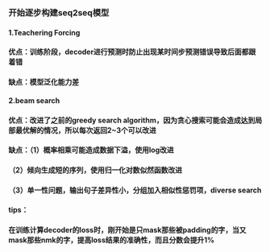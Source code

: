 ### 开始逐步构建seq2seq模型
#### 1.Teachering Forcing
#### 优点：训练阶段，decoder进行预测时防止出现某时间步预测错误导致后面都跟着错
#### 缺点：模型泛化能力差

#### 2.beam search
#### 优点：改进了之前的greedy search algorithm，因为贪心搜索可能会造成达到局部最优解的情况，所以每次返回2~3个可以改进
#### 缺点：（1）概率相乘可能造成数据下溢，使用log改进
####       （2）倾向生成短的序列，使用归一化对数似然函数改进
####       （3）单一性问题，输出句子差异性小，分组加入相似性惩罚项，diverse search

#### tips：
#### 在训练计算decoder的loss时，刚开始是只mask那些被padding的字，当又mask那些nmk的字，提高loss结果的准确性，而且分数会提升1%
